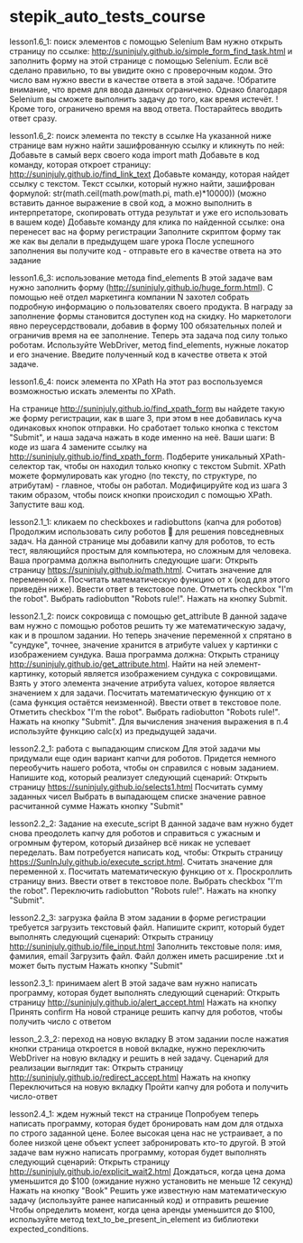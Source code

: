 # stepik_auto_tests_course
lesson1.6_1: поиск элементов с помощью Selenium
Вам нужно открыть страницу по ссылке: http://suninjuly.github.io/simple_form_find_task.html и заполнить форму на этой странице с помощью Selenium. Если всё сделано правильно, то вы увидите окно с проверочным кодом. Это число вам нужно ввести в качестве ответа в этой задаче.
!Обратите внимание, что время для ввода данных ограничено. Однако благодаря Selenium вы сможете выполнить задачу до того, как время истечёт.
!Кроме того, ограничено время на ввод ответа. Постарайтесь вводить ответ сразу.

lesson1.6_2: поиск элемента по тексту в ссылке
На указанной ниже странице вам нужно найти зашифрованную ссылку и кликнуть по ней:
Добавьте в самый верх своего кода import math
Добавьте в код команду, которая откроет страницу: http://suninjuly.github.io/find_link_text
Добавьте команду, которая найдет ссылку с текстом. Текст ссылки, который нужно найти, зашифрован формулой: 
str(math.ceil(math.pow(math.pi, math.e)*10000))
(можно вставить данное выражение в свой код, а можно выполнить в интерпретаторе, скопировать оттуда результат и уже его использовать в вашем коде) 
Добавьте команду для клика по найденной ссылке: она перенесет вас на форму регистрации
Заполните скриптом форму так же как вы делали в предыдущем шаге урока
После успешного заполнения вы получите код - отправьте его в качестве ответа на это задание

lesson1.6_3: использование метода find_elements
В этой задаче вам нужно заполнить форму (http://suninjuly.github.io/huge_form.html). С помощью неё отдел маркетинга компании N захотел собрать подробную информацию о пользователях своего продукта. В награду за заполнение формы становится доступен код на скидку. Но маркетологи явно переусердствовали, добавив в форму 100 обязательных полей и ограничив время на ее заполнение. Теперь эта задача под силу только роботам﻿.
Используйте WebDriver, метод find_elements, нужные локатор и его значение. Введите полученный код в качестве ответа к этой задаче.

lesson1.6_4: поиск элемента по XPath
На этот раз воспользуемся возможностью искать элементы по XPath. 

На странице http://suninjuly.github.io/find_xpath_form вы найдете такую же форму регистрации, как в шаге 3, при этом в нее добавилась куча одинаковых кнопок отправки. Но сработает только кнопка с текстом "Submit", и наша задача нажать в коде именно на неё. 
Ваши шаги: 
В коде из шага 4 замените ссылку на  http://suninjuly.github.io/find_xpath_form.
Подберите уникальный XPath-селектор так, чтобы он находил только кнопку с текстом Submit. XPath можете формулировать как угодно (по тексту, по структуре, по атрибутам) - главное, чтобы он работал.
Модифицируйте код из шага 3 таким образом, чтобы поиск кнопки происходил с помощью XPath.
Запустите ваш код.

lesson2.1_1: кликаем по checkboxes и radiobuttons (капча для роботов)
Продолжим использовать силу роботов 🤖 для решения повседневных задач. На данной странице мы добавили капчу для роботов, то есть тест, являющийся простым для компьютера, но сложным для человека.
Ваша программа должна выполнить следующие шаги:
Открыть страницу https://suninjuly.github.io/math.html.
Считать значение для переменной x.
Посчитать математическую функцию от x (код для этого приведён ниже).
Ввести ответ в текстовое поле.
Отметить checkbox "I'm the robot".
Выбрать radiobutton "Robots rule!".
Нажать на кнопку Submit.

lesson2.1_2: поиск сокровища с помощью get_attribute
В данной задаче вам нужно с помощью роботов решить ту же математическую задачу, как и в прошлом задании. Но теперь значение переменной х спрятано в "сундуке", точнее, значение хранится в атрибуте valuex у картинки с изображением сундука.
Ваша программа должна:
Открыть страницу http://suninjuly.github.io/get_attribute.html.
Найти на ней элемент-картинку, который является изображением сундука с сокровищами.
Взять у этого элемента значение атрибута valuex, которое является значением x для задачи.
Посчитать математическую функцию от x (сама функция остаётся неизменной).
Ввести ответ в текстовое поле.
Отметить checkbox "I'm the robot".
Выбрать radiobutton "Robots rule!".
Нажать на кнопку "Submit".
Для вычисления значения выражения в п.4 используйте функцию calc(x) из предыдущей задачи.

lesson2.2_1: работа с выпадающим списком
Для этой задачи мы придумали еще один вариант капчи для роботов. Придется немного переобучить нашего робота, чтобы он справился с новым заданием.
Напишите код, который реализует следующий сценарий:
Открыть страницу https://suninjuly.github.io/selects1.html
Посчитать сумму заданных чисел
Выбрать в выпадающем списке значение равное расчитанной сумме
Нажать кнопку "Submit"

lesson2.2_2: Задание на execute_script
В данной задаче вам нужно будет снова преодолеть капчу для роботов и справиться с ужасным и огромным футером, который дизайнер всё никак не успевает переделать. Вам потребуется написать код, чтобы:
Открыть страницу https://SunInJuly.github.io/execute_script.html.
Считать значение для переменной x.
Посчитать математическую функцию от x.
Проскроллить страницу вниз.
Ввести ответ в текстовое поле.
Выбрать checkbox "I'm the robot".
Переключить radiobutton "Robots rule!".
Нажать на кнопку "Submit".

lesson2.2_3: загрузка файла
В этом задании в форме регистрации требуется загрузить текстовый файл.
Напишите скрипт, который будет выполнять следующий сценарий:
Открыть страницу http://suninjuly.github.io/file_input.html
Заполнить текстовые поля: имя, фамилия, email
Загрузить файл. Файл должен иметь расширение .txt и может быть пустым
Нажать кнопку "Submit"

lesson2.3_1: принимаем alert
В этой задаче вам нужно написать программу, которая будет выполнять следующий сценарий:
Открыть страницу http://suninjuly.github.io/alert_accept.html
Нажать на кнопку
Принять confirm
На новой странице решить капчу для роботов, чтобы получить число с ответом

lesson_2.3_2: переход на новую вкладку
В этом задании после нажатия кнопки страница откроется в новой вкладке, нужно переключить WebDriver на новую вкладку и решить в ней задачу.
Сценарий для реализации выглядит так:
Открыть страницу http://suninjuly.github.io/redirect_accept.html
Нажать на кнопку
Переключиться на новую вкладку
Пройти капчу для робота и получить число-ответ

lesson2.4_1: ждем нужный текст на странице
Попробуем теперь написать программу, которая будет бронировать нам дом для отдыха по строго заданной цене. Более высокая цена нас не устраивает, а по более низкой цене объект успеет забронировать кто-то другой.
В этой задаче вам нужно написать программу, которая будет выполнять следующий сценарий:
Открыть страницу http://suninjuly.github.io/explicit_wait2.html
Дождаться, когда цена дома уменьшится до $100 (ожидание нужно установить не меньше 12 секунд)
Нажать на кнопку "Book"
Решить уже известную нам математическую задачу (используйте ранее написанный код) и отправить решение
Чтобы определить момент, когда цена аренды уменьшится до $100, используйте метод text_to_be_present_in_element из библиотеки expected_conditions.




